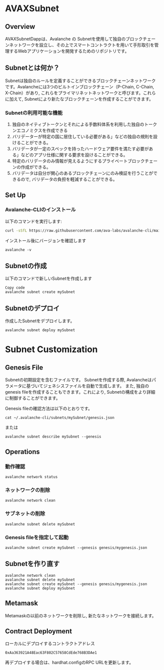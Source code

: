 # AVAXSubnet

## Overview
AVAXSubnetDappは、Avalanche の Subnetを使用して独自のブロックチェーンネットワークを設立し、その上でスマートコントラクトを用いて手形取引を管理するWebアプリケーションを開発するためのリポジトリです。

## Subnetとは何か？
Subnetは独自のルールを定義することができるブロックチェーンネットワークです。Avalancheには3つのビルトインブロックチェーン（P-Chain, C-Chain, X-Chain）があり, これらをプライマリネットネットワークと呼びます。これらに加えて, Subnetにより新たなブロックチェーンを作成することができます。

### Subnetの利用可能な機能
1. 独自のネイティブトークンとそれによる手数料体系を利用した独自のトークンエコノミクスを作成できる
2. バリデーターが特定の国に居住している必要がある」などの独自の規則を設けることができる。
3. バリデータが一定のスペックを持ったハードウェア要件を満たす必要がある」などのアプリ仕様に関する要求を設けることができる。
4. 特定のバリデータのみ情報が見えるようにするプライベートブロックチェーンの作成ができる。
5. バリデータは自分が関心のあるブロックチェーンにのみ検証を行うことができるので, バリデータの負担を軽減することができる。

## Set Up
### Avalanche-CLIのインストール
以下のコマンドを実行します:

```bash
curl -sSfL https://raw.githubusercontent.com/ava-labs/avalanche-cli/main/scripts/install.sh | sh -s
```
インストール後にバージョンを確認します
```
avalanche -v
```
## Subnetの作成
以下のコマンドで新しいSubnetを作成します
```
Copy code
avalanche subnet create mySubnet
```
## Subnetのデプロイ
作成したSubnetをデプロイします。

```
avalanche subnet deploy mySubnet
```
# Subnet Customization
## Genesis File
Subnetの初期設定を含むファイルです。 Subnetを作成する際, Avalancheはパラメータに基づいてジェネシスファイルを自動で生成します。 また, 独自のgenesis fileを作成することもできます。これにより, Subnetの構成をより詳細に制御することができます。

Genesis fileの確認方法は以下のとおりです。
```
cat ~/.avalanche-cli/subnets/mySubnet/genesis.json
```
または

```
avalanche subnet describe mySubnet --genesis
```

## Operations

### 動作確認
```
avalanche network status
```

### ネットワークの削除
```
avalanche network clean
```

### サブネットの削除
```
avalanche subnet delete mySubnet
```

### Genesis fileを指定して起動
```
avalanche subnet create mySubnet --genesis genesis/mygenesis.json
```

## Subnetを作り直す
```
avalanche network clean
avalanche subnet delete mySubnet
avalanche subnet create mySubnet --genesis genesis/mygenesis.json
avalanche subnet deploy mySubnet
```

## Metamask
Metamaskの以前のネットワークを削除し, 新たなネットワークを接続します。

## Contract Deployment
ローカルにデプロイするコントラクトアドレス
```
0xAa363921A48Eac63F802C57658CdEde768B3DAe1
```
再デプロイする場合は、hardhat.configのRPC URLを更新します。
